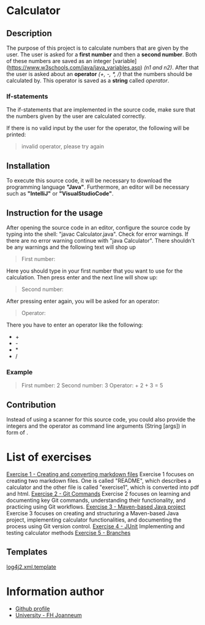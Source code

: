 # Calculator

## Description
The purpose of this project is to calculate numbers that are given by the user. The user is asked for a **first number** and then a **second number**. Both of these numbers are saved as an integer [variable] (https://www.w3schools.com/java/java_variables.asp) *(n1 and n2)*. After that the user is asked about an **operator** *(+, -, \*, /)* that the numbers should be calculated by. This operator is saved as a **string** called *operator*.

### If-statements
The if-statements that are implemented in the source code, make sure that the numbers given by the user are calculated correctly.

If there is no valid input by the user for the operator, the following will be printed:
> invalid operator, please try again

## Installation
To execute this source code, it will be necessary to download the programming language **"Java"**. Furthermore, an editor will be necessary such as **"IntelliJ"** or **"VisualStudioCode"**.

## Instruction for the usage
After opening the source code in an editor, configure the source code by typing into the shell: "javac Calculator.java". Check for error warnings. If there are no error warning continue with "java Calculator". There shouldn't be any warnings and the following text will shop up
> First number:

Here you should type in your first number that you want to use for the calculation. Then press enter and the next line will show up:
> Second number:

After pressing enter again, you will be asked for an operator:
> Operator:

There you have to enter an operator like the following:

* \+
* \-
* \*
* /

### Example
>First number: 2
Second number: 3
Operator:      +
2 + 3 = 5

## Contribution
Instead of using a scanner for this source code, you could also provide the integers and the operator as command line arguments (String [args]) in form of <n1> <operator> <n2>.

# List of exercises
[Exercise 1 - Creating and converting markdown files](exercise1.md)
Exercise 1 focuses on creating two markdown files. One is called "README", which describes a calculator and the other file is called "exercise1", which is converted into pdf and html.
[Exercise 2 - Git Commands](exercise2.md)
Exercise 2 focuses on learning and documenting key Git commands, understanding their functionality, and practicing using Git workflows.
[Exercise 3 - Maven-based Java project](exercise3.md)
Exercise 3 focuses on creating and structuring a Maven-based Java project, implementing calculator functionalities, and documenting the process using Git version control.
[Exercise 4 - JUnit](exercise4.md)
Implementing and testing calculator methods
[Exercise 5 - Branches](exercise5.md)


## Templates
[log4j2.xml.template](src/main/resources/log4j2.xml.template)


# Information author
* [Github profile](https://github.com/marchatuzaeva/msd24_tuzaeva_marcha)
* [University - FH Joanneum](https://www.fh-joanneum.at)